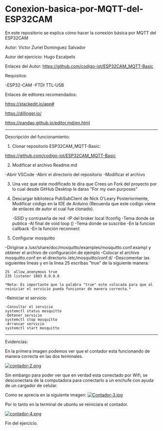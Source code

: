 # Conexion-basica-por-MQTT-del-ESP32CAM
En este repositorio se explica cómo hacer la conexión básica por MQTT del ESP32CAM


Autor: Victor Zuriel Dominguez Salvador


Autor del ejercicio: Hugo Escalpelo

Enlaces del Autor: https://github.com/codigo-iot/ESP32CAM_MQTT-Basic

Requisitos:


-ESP32-CAM
-FTDI TTL-USB




Enlaces de editores recomendados:


https://stackedit.io/app#


https://dillinger.io/


https://pandao.github.io/editor.md/en.html



---------------------------------------------------------------------------------------------------

Descripción del funcionamiento:


1. Clonar repositorio ESP32CAM_MQTT-Basic:


https://github.com/codigo-iot/ESP32CAM_MQTT-Basic
 

2. Modificar el archivo Readme.md


-Abrir VSCode
-Abrir el directorio del repositorio
-Modificar el archivo

3. Una vez que este modificado te dira que Crees un Fork del proyecto
	por lo cual desde GitHub Desktop le daras "For my own purposes"



4. Descargar biblioteca PubSubClient de Nick O'Leary 
   Posteriormente, Modificar código en la IDE de Arduino (Recuerda que este codigo viene de enlaces de autor el cual fue clonado).


	-SSID y contraseña de red
	-IP del broker local
		ifconfig
	-Tema donde se publica
		-Al final de void loop ()
	-Tema donde se suscribe
		-En la funcion callback
		-En la función reconnect
	


5. Configurar mosquitto



-Dirigirse a /usr/share/doc/mosquitto/examples/mosquitto.conf.exampl y obtener el archivo de configuración de ejemplo
-Colocar el archivo mosquitto.conf en el directorio /etc/mosquitto/conf.d/
-Descomentar las siguientes lineas y en la linea 25 escribas "true" de la siguiente manera:


	25	allow_anonymous true
	235	listener 1883 0.0.0.0

    *Nota: Es importante que la palabra "true" este colocada para que al reiniciar el servicio pueda funcionar de manera correcta.*


-Reiniciar el servicio:


	-Consultar el servicio
	systemctl status mosquitto
	-Detener servicio
	systemctl stop mosquitto
	-Arrancar servicio
	systemctl start mosquitto


---------------------------------------------------------------------------------------------------
Evidencias:

En la primera imagen podemos ver que el contador esta funcionando de manera correcta en las dos terminales.

[![contador-2.png](https://i.postimg.cc/0QDBYnJd/contador-2.png)](https://postimg.cc/PpfyhmyP)


Sin embargo para poder ver que en verdad esta conectado por Wifi, se desconectara de la computadora para conectarlo a un enchufe con ayuda de un cargador de celular.



Como se aprecia en la siguiente imagen:
[![Contador-3.jpg](https://i.postimg.cc/k4h81P3x/Contador-3.jpg)](https://postimg.cc/cgwrCjJH)


Por lo tanto en la terminal de ubuntu se reiniciara el contador.

[![contador-4.png](https://i.postimg.cc/vDw4kQP6/contador-4.png)](https://postimg.cc/xNgjbSV0)


Fin del ejercicio.







